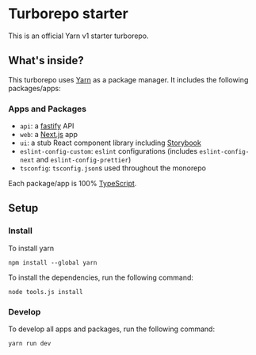 # Turborepo starter

This is an official Yarn v1 starter turborepo.

## What's inside?

This turborepo uses [Yarn](https://classic.yarnpkg.com/lang/en/) as a package manager. It includes the following packages/apps:

### Apps and Packages

- `api`: a [fastify](https://www.fastify.io) API
- `web`: a [Next.js](https://nextjs.org) app
- `ui`: a stub React component library including [Storybook](https://storybook.js.org)
- `eslint-config-custom`: `eslint` configurations (includes `eslint-config-next` and `eslint-config-prettier`)
- `tsconfig`: `tsconfig.json`s used throughout the monorepo

Each package/app is 100% [TypeScript](https://www.typescriptlang.org).

## Setup

### Install

To install yarn

```
npm install --global yarn
```
To install the dependencies, run the following command:
```
node tools.js install
```

### Develop

To develop all apps and packages, run the following command:

```
yarn run dev
```
